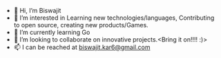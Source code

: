 - 👋 Hi, I’m Biswajit 
- 👀 I’m interested in Learning new technologies/languages, Contributing to open source, creating new products/Games. 
- 🌱 I’m currently learning Go
- 💞️ I’m looking to collaborate on innovative projects.<Bring it on!!!! :)>
- 📫 I can be reached at biswajit.kar6@gmail.com  

<!---
emc420/emc420 is a ✨ special ✨ repository because its `README.md` (this file) appears on your GitHub profile.
You can click the Preview link to take a look at your changes.
--->
